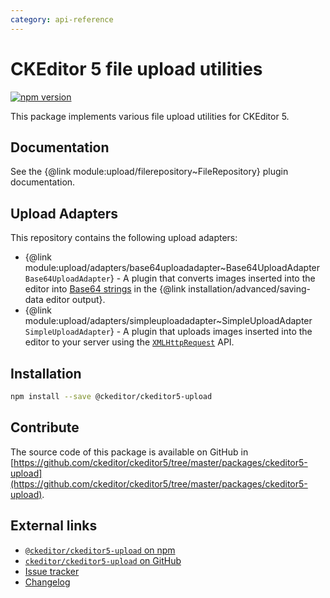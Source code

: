 ```yaml
---
category: api-reference
---
```


# CKEditor 5 file upload utilities

[![npm version](https://badge.fury.io/js/%40ckeditor%2Fckeditor5-upload.svg)](https://www.npmjs.com/package/@ckeditor/ckeditor5-upload)

This package implements various file upload utilities for CKEditor 5.

## Documentation

See the {@link module:upload/filerepository~FileRepository} plugin documentation.

## Upload Adapters

This repository contains the following upload adapters:

* {@link module:upload/adapters/base64uploadadapter~Base64UploadAdapter `Base64UploadAdapter`} - A plugin that converts images inserted into the editor into [Base64 strings](https://en.wikipedia.org/wiki/Base64) in the {@link installation/advanced/saving-data editor output}.
* {@link module:upload/adapters/simpleuploadadapter~SimpleUploadAdapter `SimpleUploadAdapter`} - A plugin that uploads images inserted into the editor to your server using the [`XMLHttpRequest`](https://developer.mozilla.org/en-US/docs/Web/API/XMLHttpRequest) API.

## Installation

```bash
npm install --save @ckeditor/ckeditor5-upload
```

## Contribute

The source code of this package is available on GitHub in [https://github.com/ckeditor/ckeditor5/tree/master/packages/ckeditor5-upload](https://github.com/ckeditor/ckeditor5/tree/master/packages/ckeditor5-upload).

## External links

* [`@ckeditor/ckeditor5-upload` on npm](https://www.npmjs.com/package/@ckeditor/ckeditor5-upload)
* [`ckeditor/ckeditor5-upload` on GitHub](https://github.com/ckeditor/ckeditor5/tree/master/packages/ckeditor5-upload)
* [Issue tracker](https://github.com/ckeditor/ckeditor5/issues)
* [Changelog](https://github.com/ckeditor/ckeditor5/blob/master/CHANGELOG.md)
